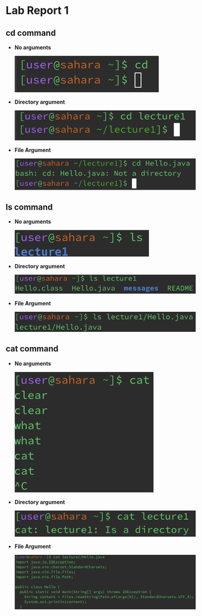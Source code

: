 # Lab Report 1

## cd command
* __No arguments__
  
  ![Image](cd-no-args.png)
* __Directory argument__

  ![Image](cd-direc-arg.png)
* __File Argument__

  ![Image](cd-file-arg.png)

## ls command
* __No arguments__

  ![Image](ls-no-args.png)
* __Directory argument__

  ![Image](ls-direc-arg.png)
* __File Argument__

  ![Image](ls-file-arg.png)

## cat command
* __No arguments__

  ![Image](cat-no-args.png)
* __Directory argument__

  ![Image](cat-direc-arg.png)
* __File Argument__

  ![Image](cat-file-arg.png)
